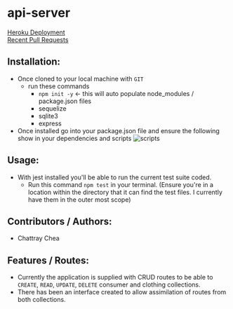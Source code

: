 # api-server

[Heroku Deployment](https://api-server-practice.herokuapp.com/) \
[Recent Pull Requests](https://github.com/Zavvy-Glitch/api-server/pulls?q=is%3Apr+sort%3Aupdated-desc+is%3Aclosed)

## Installation:
  - Once cloned to your local machine with `GIT`
    - run these commands
      - `npm init -y` <- this will auto populate node_modules / package.json files 
      - sequelize
      - sqlite3
      - express
  - Once installed go into your package.json file and ensure the following show in your dependencies and scripts 
  ![scripts](https://user-images.githubusercontent.com/84699682/160034122-5c93d96f-fa39-4ccf-ab9a-dc5b32746a49.JPG)

## Usage:
  - With jest installed you'll be able to run the current test suite coded.
    - Run this command `npm test` in your terminal. (Ensure you're in a location within the directory that it can find the test files. I currently have them in the outer most scope)

## Contributors / Authors:
  - Chattray Chea

## Features / Routes:
  - Currently the application is supplied with CRUD routes to be able to `CREATE`, `READ`, `UPDATE`, `DELETE` consumer and clothing collections.
  - There has been an interface created to allow assimilation of routes from both collections.
